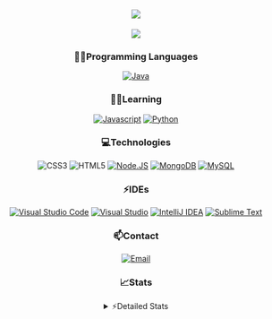 <div align="center">

<h1 align="center">
  <a href="https://git.io/typing-svg">
    <img src="https://readme-typing-svg.herokuapp.com/?lines=Hello,+There!+👋;This+is+chicho.;CEO+on+Hely+Development....;&center=true&size=25">
  </a>
</h1>
  
<p align="center">
  <img src="https://lanyard.cnrad.dev/api/852683595378196480" />
</p>

### 👨‍💻Programming Languages
  [![Java](https://img.shields.io/badge/Java-ED8B00?style=for-the-badge&logo=java&logoColor=white)](https://www.java.com)
  
### 👨‍💻Learning
  [![Javascript](https://img.shields.io/badge/JavaScript-323330?style=for-the-badge&logo=javascript&logoColor=F7DF1E)](https://www.javascript.com)
  [![Python](https://img.shields.io/badge/Python-FFD43B?style=for-the-badge&logo=python&logoColor=blue)](https://www.python.org)  

### 💻Technologies
  ![CSS3](https://img.shields.io/badge/CSS3-1572B6?style=for-the-badge&logo=css3&logoColor=white)
  ![HTML5](https://img.shields.io/badge/HTML5-E34F26?style=for-the-badge&logo=html5&logoColor=white)
  [![Node.JS](https://img.shields.io/badge/Node.js-339933?style=for-the-badge&logo=nodedotjs&logoColor=white)](https://nodejs.org)
  [![MongoDB](https://img.shields.io/badge/MongoDB-4EA94B?style=for-the-badge&logo=mongodb&logoColor=white)](https://www.mongodb.com)
  [![MySQL](https://img.shields.io/badge/MySQL-005C84?style=for-the-badge&logo=mysql&logoColor=white)](https://www.mysql.com)

### ⚡IDEs
  [![Visual Studio Code](https://img.shields.io/badge/Visual_Studio_Code-0078D4?style=for-the-badge&logo=visual%20studio%20code&logoColor=white)](https://code.visualstudio.com)
  [![Visual Studio](https://img.shields.io/badge/Visual_Studio-5C2D91?style=for-the-badge&logo=visual%20studio&logoColor=white)](https://visualstudio.com)
  [![IntelliJ IDEA](https://img.shields.io/badge/IntelliJIDEA-000000.svg?style=for-the-badge&logo=intellij-idea&logoColor=white)](https://www.jetbrains.com/idea)
  [![Sublime Text](https://img.shields.io/badge/sublime_text-%23575757.svg?&style=for-the-badge&logo=sublime-text&logoColor=important)](https://www.sublimetext.com)
  
### 📫Contact
  [![Email](https://img.shields.io/badge/Email-gastondalla@gmail.com-04619f?style=for-the-badge&logo=gmail&logoColor=white)](mailto:gastondalla@gmail.com)
</br>  

### 📈Stats
<details>
    <summary> ⚡Detailed Stats</summary>
    <br/>

<!--START_SECTION:waka-->
![Code Time](http://img.shields.io/badge/Code%20Time-90%20hrs%2033%20mins-blue)

![Profile Views](http://img.shields.io/badge/Profile%20Views-1-blue)

**🐱 My GitHub Data** 

> 📦 37.2 kB Used in GitHub's Storage 
 > 
> 🏆 5 Contributions in the Year 2023
 > 
> 🚫 Not Opted to Hire
 > 
> 📜 8 Public Repositories 
 > 
> 🔑 6 Private Repositories 
 > 
**I'm a Night 🦉** 

```text
🌞 Morning                14 commits          █░░░░░░░░░░░░░░░░░░░░░░░░   04.62 % 
🌆 Daytime                44 commits          ████░░░░░░░░░░░░░░░░░░░░░   14.52 % 
🌃 Evening                145 commits         ████████████░░░░░░░░░░░░░   47.85 % 
🌙 Night                  100 commits         ████████░░░░░░░░░░░░░░░░░   33.00 % 
```
📅 **I'm Most Productive on Tuesday** 

```text
Monday                   21 commits          ██░░░░░░░░░░░░░░░░░░░░░░░   06.93 % 
Tuesday                  65 commits          █████░░░░░░░░░░░░░░░░░░░░   21.45 % 
Wednesday                53 commits          ████░░░░░░░░░░░░░░░░░░░░░   17.49 % 
Thursday                 29 commits          ██░░░░░░░░░░░░░░░░░░░░░░░   09.57 % 
Friday                   42 commits          ███░░░░░░░░░░░░░░░░░░░░░░   13.86 % 
Saturday                 44 commits          ████░░░░░░░░░░░░░░░░░░░░░   14.52 % 
Sunday                   49 commits          ████░░░░░░░░░░░░░░░░░░░░░   16.17 % 
```


📊 **This Week I Spent My Time On** 

```text
🕑︎ Time Zone: America/Argentina/Buenos_Aires

💬 Programming Languages: 
Python                   6 hrs 54 mins       ██████████████░░░░░░░░░░░   55.18 % 
C#                       2 hrs 2 mins        ████░░░░░░░░░░░░░░░░░░░░░   16.28 % 
Other                    1 hr 1 min          ██░░░░░░░░░░░░░░░░░░░░░░░   08.15 % 
JavaScript               55 mins             ██░░░░░░░░░░░░░░░░░░░░░░░   07.43 % 
HTML                     53 mins             ██░░░░░░░░░░░░░░░░░░░░░░░   07.08 % 

🔥 Editors: 
VS Code                  9 hrs 46 mins       ████████████████████░░░░░   78.12 % 
Visual Studio            2 hrs 44 mins       █████░░░░░░░░░░░░░░░░░░░░   21.88 % 

🐱‍💻 Projects: 
Unknown Project          8 hrs 35 mins       █████████████████░░░░░░░░   68.62 % 
Valkyrie                 2 hrs 14 mins       ████░░░░░░░░░░░░░░░░░░░░░   17.97 % 
ocean-backend            1 hr                ██░░░░░░░░░░░░░░░░░░░░░░░   08.05 % 
Chicho SS Helper         29 mins             █░░░░░░░░░░░░░░░░░░░░░░░░   03.91 % 
DolarUpdateBot           10 mins             ░░░░░░░░░░░░░░░░░░░░░░░░░   01.45 % 

💻 Operating System: 
Windows                  12 hrs 30 mins      █████████████████████████   100.00 % 
```

**I Mostly Code in JavaScript** 

```text
JavaScript               8 repos             ████████░░░░░░░░░░░░░░░░░   33.33 % 
CSS                      3 repos             ███░░░░░░░░░░░░░░░░░░░░░░   12.50 % 
Python                   2 repos             ██░░░░░░░░░░░░░░░░░░░░░░░   08.33 % 
C#                       1 repo              █░░░░░░░░░░░░░░░░░░░░░░░░   04.17 % 
Batchfile                1 repo              █░░░░░░░░░░░░░░░░░░░░░░░░   04.17 % 
```




 Last Updated on 15/05/2023 14:12:03 UTC
<!--END_SECTION:waka-->
</details>
